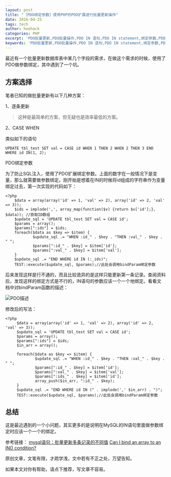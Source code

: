 ```yaml
---
layout: post
title: "［PDO绑定参数］使用PHP的PDO扩展进行批量更新操作"
date: 2016-04-25
tags: tech
author: hoohack
categories: PHP
excerpt: 'PDO批量更新,PDO批量操作,PDO IN 语句,PDO IN statement,绑定参数,PDO绑定参数,PHP bindParam,bindParam'
keywords: 'PDO批量更新,PDO批量操作,PDO IN 语句,PDO IN statement,绑定参数,PDO绑定参数,PHP bindParam,bindParam'
---
```


最近有一个批量更新数据库表中某几个字段的需求，在做这个需求的时候，使用了PDO做参数绑定，其中遇到了一个坑。

## 方案选择
笔者已知的做批量更新有以下几种方案：

1、逐条更新
> 这种是最简单的方案，但无疑也是效率最低的方案。

2、CASE WHEN

类似如下的语句

    UPDATE tbl_test SET val = CASE id WHEN 1 THEN 2 WHEN 2 THEN 3 END WHERE id IN(1, 2);
PDO绑定参数

为了防止SQL注入，使用了PDO扩展绑定参数。上面的数字在一般情况下是变量，那么就需要做参数绑定。刚开始是想着在IN的时候将id组成的字符串作为变量绑定过去，第一次实现的代码如下：



    <?php
        $data = array(array('id' => 1, 'val' => 2), array('id' => 2, 'val' => 3));
        $ids = implode(',', array_map(function($v) {return $v['id'];}, $data)); //获取ID数组
        $update_sql = 'UPDATE tbl_test SET val = CASE id';
        $params = array();
        $params[":ids"] = $ids;
        foreach($data as $key => $item) {
                $update_sql .= "WHEN :id_" . $key . "THEN :val_" . $key . " ";
                $params[":id_" . $key] = $item['id'];
                $params[":val_" . $key] = $item['val'];
        }
        $update_sql .= "END WHERE id IN (:_ids)";
        TEST::execute($update_sql, $params);//此处会调用bindParam绑定参数

后来发现这样是行不通的，而且比较诡异的是这样只能更新第一条记录。查阅资料后，发现这样的绑定方式是不行的，IN语句的参数应该一个一个地绑定。看看文档中对bindParam函数的描述：

![PDO描述](http://7u2eqw.com1.z0.glb.clouddn.com/PDO%E6%8F%8F%E8%BF%B0)

修改后的写法：

    <?php
         $data = array(array('id' => 1, 'val' => 2), array('id' => 2, 'val' => 3));
         $update_sql = 'UPDATE tbl_test SET val = CASE id';
         $params = array();
         $params[":ids"] = $ids;
         $in_arr = array();

         foreach($data as $key => $item) {
                 $update_sql .= "WHEN :id_" . $key . "THEN :val_" . $key . " ";
                 $params[":id_" . $key] = $item['id'];
                 $params[":val_" . $key] = $item['val'];
                 $params[":ids_" . $key] = $item['id'];
                 array_push($in_arr, ":id_" . $key);
         }
         $update_sql .= "END WHERE id IN (" . implode(',' $in_arr) . ")";
         TEST::execute($update_sql, $params);//此处会调用bindParam绑定参数
         
## 总结
这是最近遇到的一个小问题，其实更多的是说明在MySQL的IN语句里面做参数绑定时应该一个一个的绑定。

参考链接：
[mysql语句：批量更新多条记录的不同值](http://www.ghugo.com/update-multiple-rows-with-different-values-and-a-single-sql-query/)
[Can I bind an array to an IN() condition?](http://stackoverflow.com/questions/920353/can-i-bind-an-array-to-an-in-conditionhttp://stackoverflow.com/questions/920353/can-i-bind-an-array-to-an-in-condition)

原创文章，文笔有限，才疏学浅，文中若有不正之处，万望告知。

如果本文对你有帮助，请点下推荐，写文章不容易。
